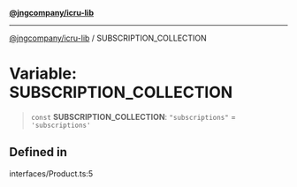 [**@jngcompany/icru-lib**](../README.md)

***

[@jngcompany/icru-lib](../globals.md) / SUBSCRIPTION\_COLLECTION

# Variable: SUBSCRIPTION\_COLLECTION

> `const` **SUBSCRIPTION\_COLLECTION**: `"subscriptions"` = `'subscriptions'`

## Defined in

interfaces/Product.ts:5
